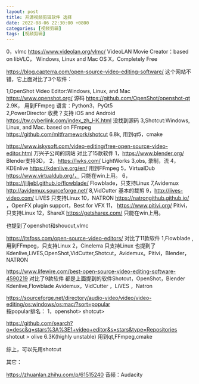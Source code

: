 ```yaml
---
layout: post
title: 开源视频剪辑软件 选择
date: 2022-08-06 22:30:00 +0800
categories: [视频剪辑]
tags: [视频剪辑]
---
```

0，vlmc https://www.videolan.org/vlmc/
VideoLAN Movie Creator：based on libVLC， Windows, Linux and Mac OS X，Completely Free


https://blog.capterra.com/open-source-video-editing-software/  这个网站不错，它上面对比了3个软件：

1,OpenShot Video Editor:Windows, Linux, and Mac https://www.openshot.org/ 源码 https://github.com/OpenShot/openshot-qt  2.9K， 用到FFmpeg
语言：Python3，PyQt5  
2,PowerDirector 收费？支持 iOS and Android  https://tw.cyberlink.com/index_zh_HK.html 没找到源码
3,Shotcut:Windows, Linux, and Mac.  based on FFmpeg https://github.com/mltframework/shotcut  6.8k, 用到qt5，cmake


https://www.iskysoft.com/video-editing/free-open-source-video-editor.html 万兴子公司的网站
对比了15款软件
1，https://www.blender.org/   Blender支持3D，
2，https://lwks.com/  LightWorks
3,obs, 录制，流
4，KDEnlive  https://kdenlive.org/en/ 用到FFmpeg
5，VirtualDub  https://www.virtualdub.org/， 只能在win上用。
6，https://jliljebl.github.io/flowblade/  Flowblade，只支持Linux
7,Avidemux  http://avidemux.sourceforge.net/
8,VidCutter  基本的裁剪
9，http://lives-video.com/ LiVES 只支持Linux
10，NATRON https://natrongithub.github.io/ ，OpenFX plugin support，Best for VFX
11， https://www.pitivi.org/  Pitivi，只支持Linux
12，ShareX https://getsharex.com/ 只能在win上用。

也提到了openshot和shoucut,vlmc


https://itsfoss.com/open-source-video-editors/
对比了11款软件
1,Flowblade ,用到FFmpeg，只支持Linux
2，Cinelerra  只支持Linux
也提到了 Kdenlive,LiVES,OpenShot,VidCutter,Shotcut，Avidemux。Pitivi，Blender，NATRON


https://www.lifewire.com/best-open-source-video-editing-software-4590219
对比了9款软件
都是上面提到的软件Shotcut，OpenShot，Blender Kdenlive,Flowblade Avidemux，VidCutter ，LiVES ，Natron 


https://sourceforge.net/directory/audio-video/video/video-editing/os:windows/os:mac/?sort=popular  
按popular排名：
1，openshot> shotcut>

https://github.com/search?o=desc&q=stars%3A%3E1+video+editor&s=stars&type=Repositories
shotcut > olive 6.3K(highly unstable) 用到qt,FFmpeg,cmake

综上，可以先用shotcut

其它：

https://zhuanlan.zhihu.com/p/61515240
音频：Audacity
